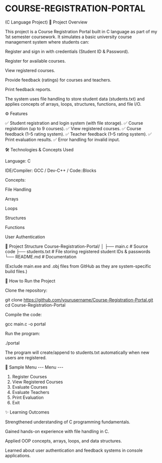 # COURSE-REGISTRATION-PORTAL
 (C Language Project)
📌 Project Overview

This project is a Course Registration Portal built in C language as part of my 1st semester coursework.
It simulates a basic university course management system where students can:

Register and sign in with credentials (Student ID & Password).

Register for available courses.

View registered courses.

Provide feedback (ratings) for courses and teachers.

Print feedback reports.

The system uses file handling to store student data (students.txt) and applies concepts of arrays, loops, structures, functions, and file I/O.

⚙️ Features

✅ Student registration and login system (with file storage).
✅ Course registration (up to 9 courses).
✅ View registered courses.
✅ Course feedback (1–5 rating system).
✅ Teacher feedback (1–5 rating system).
✅ Print evaluation results.
✅ Error handling for invalid input.

🛠️ Technologies & Concepts Used

Language: C

IDE/Compiler: GCC / Dev-C++ / Code::Blocks

Concepts:

File Handling

Arrays

Loops

Structures

Functions

User Authentication

📂 Project Structure
Course-Registration-Portal/
│
├── main.c          # Source code
├── students.txt    # File storing registered student IDs & passwords
└── README.md       # Documentation


(Exclude main.exe and .obj files from GitHub as they are system-specific build files.)

🚀 How to Run the Project

Clone the repository:

git clone https://github.com/yourusername/Course-Registration-Portal.git
cd Course-Registration-Portal


Compile the code:

gcc main.c -o portal


Run the program:

./portal


The program will create/append to students.txt automatically when new users are registered.

📸 Sample Menu
--- Menu ---
1. Register Courses
2. View Registered Courses
3. Evaluate Courses
4. Evaluate Teachers
5. Print Evaluation
6. Exit

✨ Learning Outcomes

Strengthened understanding of C programming fundamentals.

Gained hands-on experience with file handling in C.

Applied OOP concepts, arrays, loops, and data structures.

Learned about user authentication and feedback systems in console applications.
